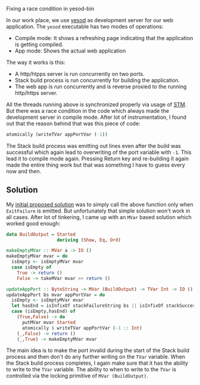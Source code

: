 Fixing a race condition in yesod-bin

In our work place, we
use [yesod](https://www.stackage.org/package/yesod-bin) as development
server for our web application. The `yesod` executable has two modes of operations:

* Compile mode: It shows a refreshing page indicating that the
  application is getting compiled.
* App mode: Shows the actual web application

The way it works is this:

* A http/htpps server is run concurrently on two ports.
* Stack build process is run concurrently for building the application.
* The web app is run concurrently and is reverse proxied to the
  running http/https server.

All the threads running above is synchronized properly via usage
of
[STM](https://en.wikipedia.org/wiki/Software_transactional_memory). But
there was a race condition in the code which always made the
development server in compile mode. After lot of instrumentation, I found out that the reason behind that was this piece of code:

``` haskell
atomically (writeTVar appPortVar (-1))
```

The Stack build process was emitting out lines even after the build
was successful which again lead to overwriting of the port variable
with `-1`. This lead it to compile mode again. Pressing Return key and
re-building it again made the entire thing work but that was something
I have to guess every now and then.

## Solution

My
[initial proposed solution](https://github.com/yesodweb/yesod/issues/1380) was
to simply call the above function only when `ExitFailure` is
emitted. But unfortunately that simple solution won't work in all
cases. After lot of tinkering, I came up with an `MVar` based solution
which worked good enough:

``` haskell
data BuildOutput = Started
                   deriving (Show, Eq, Ord)

makeEmptyMVar :: MVar a -> IO ()
makeEmptyMVar mvar = do
  isEmpty <- isEmptyMVar mvar
  case isEmpty of
    True -> return ()
    False -> takeMVar mvar >> return ()

updateAppPort :: ByteString -> MVar (BuildOutput) -> TVar Int -> IO ()
updateAppPort bs mvar appPortVar = do
  isEmpty <- isEmptyMVar mvar
  let hasEnd = isInfixOf stackFailureString bs || isInfixOf stackSuccessString bs
  case (isEmpty,hasEnd) of
    (True,False) -> do
      putMVar mvar Started
      atomically $ writeTVar appPortVar (-1 :: Int)
    (_,False) -> return () 
    (_,True) -> makeEmptyMVar mvar
```

The main idea is to make the port invalid during the start of the
Stack build process and then don't do any further writing on the
`TVar` variable. When the Stack build process completes, I again make
sure that it has the ability to write to the `TVar` variable. The
ability to when to write to the `TVar` is controlled via the locking
primitive of `MVar (BuildOutput)`.
